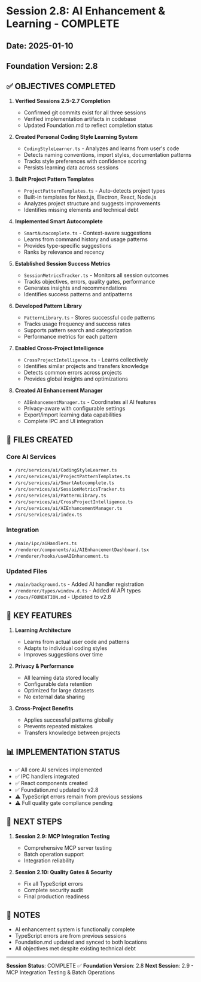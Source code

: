 # Session 2.8: AI Enhancement & Learning - COMPLETE

## Date: 2025-01-10
## Foundation Version: 2.8

## ✅ OBJECTIVES COMPLETED

1. **Verified Sessions 2.5-2.7 Completion**
   - Confirmed git commits exist for all three sessions
   - Verified implementation artifacts in codebase
   - Updated Foundation.md to reflect completion status

2. **Created Personal Coding Style Learning System**
   - `CodingStyleLearner.ts` - Analyzes and learns from user's code
   - Detects naming conventions, import styles, documentation patterns
   - Tracks style preferences with confidence scoring
   - Persists learning data across sessions

3. **Built Project Pattern Templates**
   - `ProjectPatternTemplates.ts` - Auto-detects project types
   - Built-in templates for Next.js, Electron, React, Node.js
   - Analyzes project structure and suggests improvements
   - Identifies missing elements and technical debt

4. **Implemented Smart Autocomplete**
   - `SmartAutocomplete.ts` - Context-aware suggestions
   - Learns from command history and usage patterns
   - Provides type-specific suggestions
   - Ranks by relevance and recency

5. **Established Session Success Metrics**
   - `SessionMetricsTracker.ts` - Monitors all session outcomes
   - Tracks objectives, errors, quality gates, performance
   - Generates insights and recommendations
   - Identifies success patterns and antipatterns

6. **Developed Pattern Library**
   - `PatternLibrary.ts` - Stores successful code patterns
   - Tracks usage frequency and success rates
   - Supports pattern search and categorization
   - Performance metrics for each pattern

7. **Enabled Cross-Project Intelligence**
   - `CrossProjectIntelligence.ts` - Learns collectively
   - Identifies similar projects and transfers knowledge
   - Detects common errors across projects
   - Provides global insights and optimizations

8. **Created AI Enhancement Manager**
   - `AIEnhancementManager.ts` - Coordinates all AI features
   - Privacy-aware with configurable settings
   - Export/import learning data capabilities
   - Complete IPC and UI integration

## 📁 FILES CREATED

### Core AI Services
- `/src/services/ai/CodingStyleLearner.ts`
- `/src/services/ai/ProjectPatternTemplates.ts`
- `/src/services/ai/SmartAutocomplete.ts`
- `/src/services/ai/SessionMetricsTracker.ts`
- `/src/services/ai/PatternLibrary.ts`
- `/src/services/ai/CrossProjectIntelligence.ts`
- `/src/services/ai/AIEnhancementManager.ts`
- `/src/services/ai/index.ts`

### Integration
- `/main/ipc/aiHandlers.ts`
- `/renderer/components/ai/AIEnhancementDashboard.tsx`
- `/renderer/hooks/useAIEnhancement.ts`

### Updated Files
- `/main/background.ts` - Added AI handler registration
- `/renderer/types/window.d.ts` - Added AI API types
- `/docs/FOUNDATION.md` - Updated to v2.8

## 🔑 KEY FEATURES

1. **Learning Architecture**
   - Learns from actual user code and patterns
   - Adapts to individual coding styles
   - Improves suggestions over time

2. **Privacy & Performance**
   - All learning data stored locally
   - Configurable data retention
   - Optimized for large datasets
   - No external data sharing

3. **Cross-Project Benefits**
   - Applies successful patterns globally
   - Prevents repeated mistakes
   - Transfers knowledge between projects

## 📊 IMPLEMENTATION STATUS

- ✅ All core AI services implemented
- ✅ IPC handlers integrated
- ✅ React components created
- ✅ Foundation.md updated to v2.8
- ⚠️ TypeScript errors remain from previous sessions
- ⚠️ Full quality gate compliance pending

## 🚀 NEXT STEPS

1. **Session 2.9: MCP Integration Testing**
   - Comprehensive MCP server testing
   - Batch operation support
   - Integration reliability

2. **Session 2.10: Quality Gates & Security**
   - Fix all TypeScript errors
   - Complete security audit
   - Final production readiness

## 📝 NOTES

- AI enhancement system is functionally complete
- TypeScript errors are from previous sessions
- Foundation.md updated and synced to both locations
- All objectives met despite existing technical debt

---

**Session Status**: COMPLETE ✅
**Foundation Version**: 2.8
**Next Session**: 2.9 - MCP Integration Testing & Batch Operations